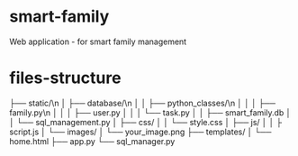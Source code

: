 # smart-family
Web application - for smart family management





# files-structure

├── static/\n
│   ├── database/\n
│   │   ├── python_classes/\n
│   │   │   ├── family.py\n
│   │   │   ├── user.py
│   │   │   └── task.py
│   │   ├── smart_family.db
│   │   └── sql_management.py
│   ├── css/
│   │   └── style.css
│   ├── js/
│   │   ├ script.js
│   └── images/
│       └── your_image.png
├── templates/
│    └── home.html
├── app.py
└── sql_manager.py


